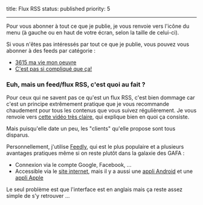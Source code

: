 title: Flux RSS
status: published
priority: 5

---

Pour vous abonner à tout ce que je publie, je vous renvoie vers l'icône
<span><i class="fa fa-rss"></i></span> du menu (à gauche ou en haut de votre
écran, selon la taille de celui-ci).

Si vous n'êtes pas intéressés par tout ce que je publie, vous pouvez vous
abonner à des feeds par catégorie :

* [3615 ma vie mon oeuvre][3615]
* [C'est pas si compliqué que ça!][not-that-hard]

### Euh, mais un feed/flux RSS, c'est quoi au fait ?

Pour ceux qui ne savent pas ce qu'est un flux RSS, c'est bien dommage car c'est
un principe extrêmement pratique que je vous recommande chaudement pour tous
les contenus que vous suivez régulièrement. Je vous renvoie vers
[cette vidéo très claire][flux-rss-pour-les-nuls], qui explique bien en quoi
ça consiste.

Mais puisqu'elle date un peu, les "clients" qu'elle propose sont tous disparus.

Personnellement, j'utilise [Feedly][feedly], qui est le plus populaire et a
plusieurs avantages pratiques même si on reste plutôt dans la galaxie des GAFA :

* Connexion via le compte Google, Facebook, ...
* Accessible via le [site internet][feedly], mais il y a aussi une
[appli Android][feedly-android] et une [appli Apple][feedly-ios]

Le seul problème est que l'interface est en anglais mais ça reste assez simple
de s'y retrouver ...


[3615]: /feeds/3615-ma-vie-mon-oeuvre.atom.xml
[not-that-hard]: /feeds/cest-pas-si-complique-que-ca.atom.xml
[dev-feed]: /feeds/le-developpement-web-pour-les-nuls.atom.xml
[flux-rss-pour-les-nuls]: https://www.youtube.com/watch?v=smdlRrXasjg
[feedly]: https://feedly.com/
[feedly-android]: https://play.google.com/store/apps/details?id=com.devhd.feedly&hl=fr
[feedly-ios]: https://itunes.apple.com/fr/app/feedly-smart-news-reader/id396069556?mt=8
